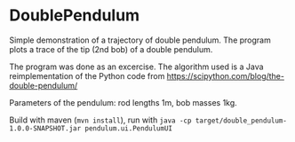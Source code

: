 # DoublePendulum
Simple demonstration of a trajectory of double pendulum. The program plots a trace of the tip (2nd bob) of a double pendulum. 

The program was done as an excercise. The algorithm used is a Java reimplementation of the Python code from https://scipython.com/blog/the-double-pendulum/

Parameters of the pendulum: rod lengths 1m, bob masses 1kg.

Build with maven (`mvn install`), run with `java -cp target/double_pendulum-1.0.0-SNAPSHOT.jar pendulum.ui.PendulumUI` 
